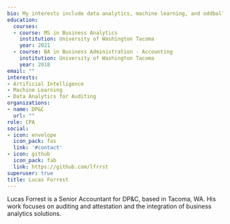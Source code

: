 ```yaml
---
bio: My interests include data analytics, machine learning, and oddball computer projects.
education:
  courses:
  - course: MS in Business Analytics
    institution: University of Washington Tacoma
    year: 2021
  - course: BA in Business Administration - Accounting
    institution: University of Washington Tacoma
    year: 2018
email: ""
interests:
- Artificial Intelligence
- Machine Learning
- Data Analytics for Auditing
organizations:
- name: DP&C
  url: ""
role: CPA
social:
- icon: envelope
  icon_pack: fas
  link: '#contact'
- icon: github
  icon_pack: fab
  link: https://github.com/lfrrst
superuser: true
title: Lucas Forrest
---
```


Lucas Forrest is a Senior Accountant for DP&C, based in Tacoma, WA. His work focuses on auditing and attestation and the integration of business analytics solutions.
